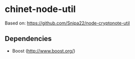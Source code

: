 chinet-node-util
====================

Based on: https://github.com/Snipa22/node-cryptonote-util 

Dependencies
------------

* Boost (http://www.boost.org/)
